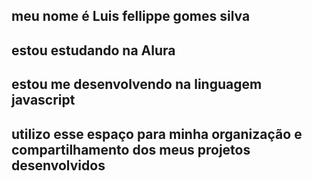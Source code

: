 ## meu nome é Luis fellippe gomes silva
## estou estudando na Alura
## estou me desenvolvendo na linguagem javascript
## utilizo esse espaço para minha organização e compartilhamento dos meus projetos desenvolvidos
